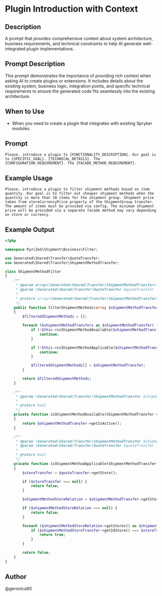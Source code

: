 # Plugin Introduction with Context

## Description

A prompt that provides comprehensive context about system architecture, business requirements, and technical constraints to help AI generate well-integrated plugin implementations.

## Prompt Description

This prompt demonstrates the importance of providing rich context when asking AI to create plugins or extensions. It includes details about the existing system, business logic, integration points, and specific technical requirements to ensure the generated code fits seamlessly into the existing architecture.

## When to Use

- When you need to create a plugin that integrates with existing Spryker modules.

## Prompt

```text
Please, introduce a plugin to {FUNCTIONALITY_DESCRIPTION}. Our goal is to {SPECIFIC_GOAL}. {TECHNICAL_DETAILS}. The {CONFIGURATION_REQUIREMENT}. The {FACADE_METHOD_REQUIREMENT}.
```

## Example Usage

```text
Please, introduce a plugin to filter shipment methods based on item quantity. Our goal is to filter out cheaper shipment methods when the quantity is more than 10 items for the shipment group. Shipment price taken from storeCurrencyPrice property of the ShipmentGroup transfer. The amount of items must be provided via config. The minimum shipment price will be provided via a separate facade method may vary depending on store or currency.
```

## Example Output

```php
<?php

namespace Pyz\Zed\Shipment\Business\Filter;

use Generated\Shared\Transfer\QuoteTransfer;
use Generated\Shared\Transfer\ShipmentMethodTransfer;

class ShipmentMethodFilter
{
    /**
     * @param array<\Generated\Shared\Transfer\ShipmentMethodTransfer> $shipmentMethodTransfers
     * @param \Generated\Shared\Transfer\QuoteTransfer $quoteTransfer
     *
     * @return array<\Generated\Shared\Transfer\ShipmentMethodTransfer>
     */
    public function filterShipmentMethods(array $shipmentMethodTransfers, QuoteTransfer $quoteTransfer): array
    {
        $filteredShipmentMethods = [];

        foreach ($shipmentMethodTransfers as $shipmentMethodTransfer) {
            if (!$this->isShipmentMethodAvailable($shipmentMethodTransfer)) {
                continue;
            }

            if (!$this->isShipmentMethodApplicable($shipmentMethodTransfer, $quoteTransfer)) {
                continue;
            }

            $filteredShipmentMethods[] = $shipmentMethodTransfer;
        }

        return $filteredShipmentMethods;
    }

    /**
     * @param \Generated\Shared\Transfer\ShipmentMethodTransfer $shipmentMethodTransfer
     *
     * @return bool
     */
    private function isShipmentMethodAvailable(ShipmentMethodTransfer $shipmentMethodTransfer): bool
    {
        return $shipmentMethodTransfer->getIsActive();
    }

    /**
     * @param \Generated\Shared\Transfer\ShipmentMethodTransfer $shipmentMethodTransfer
     * @param \Generated\Shared\Transfer\QuoteTransfer $quoteTransfer
     *
     * @return bool
     */
    private function isShipmentMethodApplicable(ShipmentMethodTransfer $shipmentMethodTransfer, QuoteTransfer $quoteTransfer): bool
    {
        $storeTransfer = $quoteTransfer->getStore();

        if ($storeTransfer === null) {
            return false;
        }

        $shipmentMethodStoreRelation = $shipmentMethodTransfer->getStoreRelation();

        if ($shipmentMethodStoreRelation === null) {
            return false;
        }

        foreach ($shipmentMethodStoreRelation->getStores() as $shipmentMethodStoreTransfer) {
            if ($shipmentMethodStoreTransfer->getIdStore() === $storeTransfer->getIdStore()) {
                return true;
            }
        }

        return false;
    }
}
```

## Author

@geronica90
